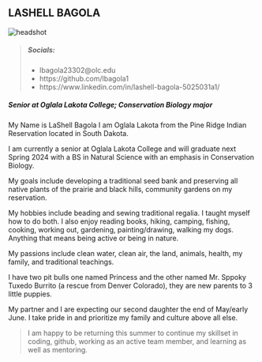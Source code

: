 
## LASHELL BAGOLA

![headshot](https://user-images.githubusercontent.com/105870644/226205128-a49d4631-2167-455f-afcf-e619df230a4b.jpg)

> <h5> Socials: </h5>
> <ul>
> <li> lbagola23302@olc.edu </li>
> <li> https://github.com/lbagola1 </li>
> <li> https://www.linkedin.com/in/lashell-bagola-5025031a1/ </li>
  </ul>

<h5> Senior at Oglala Lakota College;
  Conservation Biology major </h5>
  
  <p> My Name is LaShell Bagola I am Oglala Lakota from the Pine Ridge Indian Reservation located in South Dakota. <br>
  <p> I am currently a senior at Oglala Lakota College and will graduate next Spring 2024 with a BS in Natural Science with an emphasis in Conservation Biology. <br>
  <p> My goals include developing a traditional seed bank and preserving all native plants of the prairie and black hills, community gardens on my reservation. <br>
  <p> My hobbies include beading and sewing traditional regalia. I taught myself how to do both. I also enjoy reading books, hiking, camping, fishing, cooking, working out, gardening, painting/drawing, walking my dogs. Anything that means being active or being in nature. <br>
  <p> My passions include clean water, clean air, the land, animals, health, my family, and traditional teachings. <br>
  <p> I have two pit bulls one named Princess and the other named Mr. Sppoky Tuxedo Burrito (a rescue from Denver Colorado), they are new parents to 3 little puppies. <br>
  <p> My partner and I are expecting our second daughter the end of May/early June. I take pride in and prioritize my family and culture above all else.

> I am happy to be returning this summer to continue my skillset in coding, github, working as an active team member, and learning as well as mentoring.
